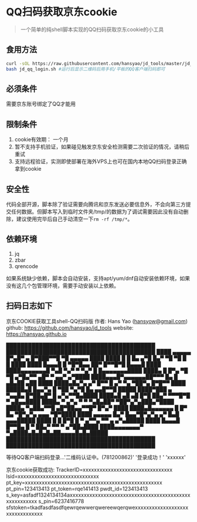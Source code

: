 # QQ扫码获取京东cookie

>一个简单的纯shell脚本实现的QQ扫码获取京东cookie的小工具


## 食用方法

```bash
curl -sOL https://raw.githubusercontent.com/hansyao/jd_tools/master/jd_qq_login.sh
bash jd_qq_login.sh	#运行后显示二维码后用手机/平板的QQ客户端扫码即可
```

## 必须条件
需要京东账号绑定了QQ才能用

## 限制条件
1. cookie有效期： 一个月
2. 暂不支持手机验证，如果碰见触发京东安全检测需要二次验证的情况，请稍后重试
3. 支持远程验证，实测即使部署在海外VPS上也可在国内本地QQ扫码登录正确拿到cookie

## 安全性
代码全部开源，脚本除了验证需要向腾讯和京东发送必要信息外，不会向第三方提交任何数据。但脚本写入到临时文件夹/tmp/的数据为了调试需要因此没有自动删除，建议使用完毕后自己手动清空一下`rm -rf /tmp/*`。

## 依赖环境

1. jq
2. zbar
3. qrencode

如果系统缺少依赖，脚本会自动安装，支持apt/yum/dnf自动安装依赖环境，如果没有这几个包管理环境，需要手动安装以上依赖。

## 扫码日志如下

京东COOKIE获取工具shell-QQ扫码版
作者: Hans Yao (hansyow@gmail.com)
github: https://github.com/hansyao/jd_tools
website: https://hansyao.github.io

█████████████████████████████████████████
█████████████████████████████████████████
████ ▄▄▄▄▄ █▀▄█▀ ▄ █▀███▀▀█ ▀█ ▄▄▄▄▄ ████
████ █   █ █▄   ▄▀█ █▄▀ ▀█  ▀█ █   █ ████
████ █▄▄▄█ █ ▀█▀█▄▄ ██▀ █▀▀█▀█ █▄▄▄█ ████
████▄▄▄▄▄▄▄█ ▀▄█ ▀▄▀ ▀ ▀▄▀ █ █▄▄▄▄▄▄▄████
████▄ █ █▀▄ ▀█ ▀█ ▄▀█▄▀▀ ▄█▀ ▀ ▄▄▀ ▄▀████
████▄▄▄█▀▄▄▄▄▄▄██▀▀▀ █▄ █ ▄█▄██ ▄██  ████
████▄█▄▀▄ ▄▀ █▀▀ █ ▄▀ ▀▄ ▀██▀▄ █▀█▀▀ ████
█████▄█  █▄▄▀▄ █ ▀██ ▀▄▀█ █▄ ▄▄█▀▀█ █████
████▀███  ▄  ▀▄▄█▄ █▀██▄█▀ █  ▄▀▄▀▀█▄████
████▄█ ▄█ ▄█  █▀█ ██▄▀ ▀▀▀█▀█ ▀  ▄█▄▄████
████▄ ▀ ▄▀▄ ▀ ▀  ▀▄█▄██▀ ▀██▀▄▀▄███▄▀████
████▄ ▀▄██▄▀▀█    ▄█▀██▄▄▀▀█▀   █▀▄▀ ████
████▄█▄▄▄▄▄▄  █ █▀ █▄ ▀█▀▄▀▄ ▄▄▄  ▀█▀████
████ ▄▄▄▄▄ █▄▀  █▄▄▀█▀▄▀▄ ▄▀ █▄█ ▄▄▄█████
████ █   █ █▀█ █  ▀  ▄▀▀▄ ▀▀   ▄ ▄▀▄█████
████ █▄▄▄█ █▀▀█▄ █ ▀  ██▄▀ ▀▀ ▀ ▄▀██▄████
████▄▄▄▄▄▄▄▀ ▀▄████▄█▄█▄█▄██▄▄▄▄█▄█▄█████
█████████████████████████████████████████
█████████████████████████████████████████


等待QQ客户端扫码登录...'二维码认证中。(781200862)'
'登录成功！'  'xxxxxx'

京东cookie获取成功:
TrackerID=xxxxxxxxxxxxxxxxxxxxxxxxxxxxxxxx
lsid=xxxxxxxxxxxxxxxxxxxxxxxxxxxxx
pt_key=xxxxxxxxxxxxxxxxxxxxxxxxxxxxxxxxxxxxxxxxxxxxxxxxx
pt_pin=123413413
pt_token=rqe141413
pwdt_id=123413413
s_key=asfadf1324134134axxxxxxxxxxxxxxxxxxxxxxxxxxxxxxxxxxxxxxxxxxxxxxxxxxxxxx
s_pin=6237416778
sfstoken=tkadfasdfasdfqewrqewwerqwereewqerqwexxxxxxxxxxxxxxxxxxxxxxxxxxxxxxxx

